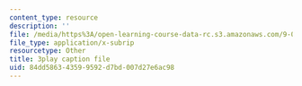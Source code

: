 ```yaml
---
content_type: resource
description: ''
file: /media/https%3A/open-learning-course-data-rc.s3.amazonaws.com/9-00sc-introduction-to-psychology-fall-2011/84dd586343599592d7bd007d27e6ac98_t73rjeOj0eY.srt
file_type: application/x-subrip
resourcetype: Other
title: 3play caption file
uid: 84dd5863-4359-9592-d7bd-007d27e6ac98
---
```

